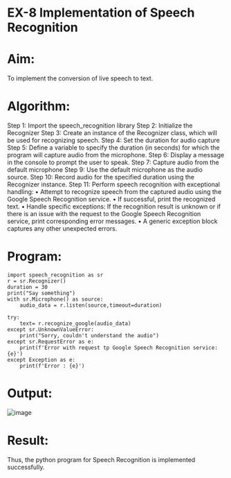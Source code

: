 # EX-8 Implementation of Speech Recognition

# Aim:
 To implement the conversion of live speech to text.
 
# Algorithm:
Step 1: Import the speech_recognition library
Step 2: Initialize the Recognizer
Step 3: Create an instance of the Recognizer class, which will be used for recognizing speech.
Step 4: Set the duration for audio capture
Step 5: Define a variable to specify the duration (in seconds) for which the program will capture audio from the microphone.
Step 6: Display a message in the console to prompt the user to speak.
Step 7: Capture audio from the default microphone
Step 9: Use the default microphone as the audio source.
Step 10: Record audio for the specified duration using the Recognizer instance.
Step 11: Perform speech recognition with exceptional handling:
•	Attempt to recognize speech from the captured audio using the Google Speech Recognition service.
•	If successful, print the recognized text.
•	Handle specific exceptions: If the recognition result is unknown or if there is an issue with the request to the Google Speech Recognition service, print corresponding error messages.
•	A generic exception block captures any other unexpected errors.

# Program:
```
import speech_recognition as sr
r = sr.Recognizer()
duration = 30
print("Say something")
with sr.Microphone() as source:
    audio_data = r.listen(source,timeout=duration)

try:
    text= r.recognize_google(audio_data)
except sr.UnknownValueError:
    print("Sorry, couldn't understand the audio")
except sr.RequestError as e:
    print(f'Error with request tp Google Speech Recognition service: {e}')
except Exception as e:
    print(f'Error : {e}')
```

# Output:

![image](https://github.com/user-attachments/assets/e9e5301e-1e9a-4309-8bdf-e23669d5f855)

# Result:
Thus, the python program for Speech Recognition is implemented successfully.
